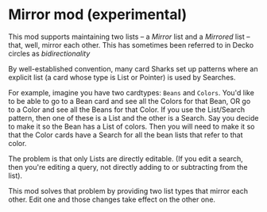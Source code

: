 <!--
# @title README - mod: mirror
-->

# Mirror mod (experimental)

This mod supports maintaining two lists – a _Mirror_ list and a _Mirrored_ list
– that, well, mirror each other. This has sometimes been referred to in Decko
circles as _bidirectionality_

By well-established convention, many card Sharks set up patterns where an
explicit list (a card whose type is List or Pointer) is used by Searches.

For example, imagine you have two cardtypes: `Beans` and `Colors`. You'd like to
be able to go to a Bean card and see all the Colors for that Bean, OR go to a
Color and see all the Beans for that Color. If you use the List/Search pattern,
then one of these is a List and the other is a Search. Say you decide to make it
so the Bean has a List of colors. Then you will need to make it so that the
Color cards have a Search for all the bean lists that refer to that color.

The problem is that only Lists are directly editable. (If you edit a search,
then you're editing a query, not directly adding to or subtracting from the
list).

This mod solves that problem by providing two list types that mirror each other.
Edit one and those changes take effect on the other one.

